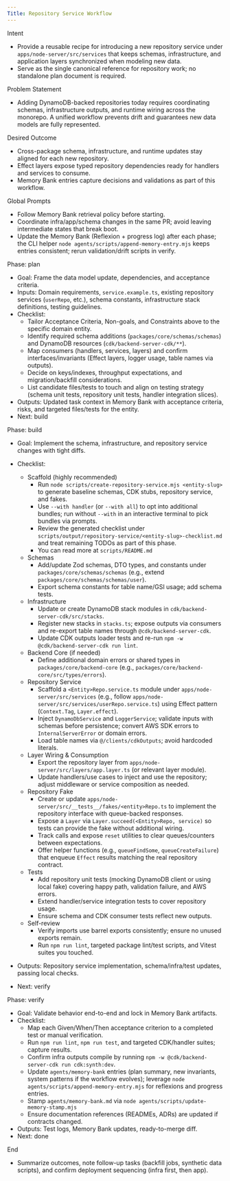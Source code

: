 ```yaml
---
Title: Repository Service Workflow
---
```


Intent

- Provide a reusable recipe for introducing a new repository service under `apps/node-server/src/services` that keeps schemas, infrastructure, and application layers synchronized when modeling new data.
- Serve as the single canonical reference for repository work; no standalone plan document is required.

Problem Statement

- Adding DynamoDB-backed repositories today requires coordinating schemas, infrastructure outputs, and runtime wiring across the monorepo. A unified workflow prevents drift and guarantees new data models are fully represented.

Desired Outcome

- Cross-package schema, infrastructure, and runtime updates stay aligned for each new repository.
- Effect layers expose typed repository dependencies ready for handlers and services to consume.
- Memory Bank entries capture decisions and validations as part of this workflow.

Global Prompts

- Follow Memory Bank retrieval policy before starting.
- Coordinate infra/app/schema changes in the same PR; avoid leaving intermediate states that break boot.
- Update the Memory Bank (Reflexion + progress log) after each phase; the CLI helper `node agents/scripts/append-memory-entry.mjs` keeps entries consistent; rerun validation/drift scripts in verify.

Phase: plan

- Goal: Frame the data model update, dependencies, and acceptance criteria.
- Inputs: Domain requirements, `service.example.ts`, existing repository services (`userRepo`, etc.), schema constants, infrastructure stack definitions, testing guidelines.
- Checklist:
  - Tailor Acceptance Criteria, Non-goals, and Constraints above to the specific domain entity.
  - Identify required schema additions (`packages/core/schemas/schemas`) and DynamoDB resources (`cdk/backend-server-cdk/**`).
  - Map consumers (handlers, services, layers) and confirm interfaces/invariants (Effect layers, logger usage, table names via outputs).
  - Decide on keys/indexes, throughput expectations, and migration/backfill considerations.
  - List candidate files/tests to touch and align on testing strategy (schema unit tests, repository unit tests, handler integration slices).
- Outputs: Updated task context in Memory Bank with acceptance criteria, risks, and targeted files/tests for the entity.
- Next: build

Phase: build

- Goal: Implement the schema, infrastructure, and repository service changes with tight diffs.
- Checklist:
  - Scaffold (highly recommended)
    - Run `node scripts/create-repository-service.mjs <entity-slug>` to generate baseline schemas, CDK stubs, repository service, and fakes.
    - Use `--with handler` (or `--with all`) to opt into additional bundles; run without `--with` in an interactive terminal to pick bundles via prompts.
    - Review the generated checklist under `scripts/output/repository-service/<entity-slug>-checklist.md` and treat remaining TODOs as part of this phase.
    - You can read more at `scripts/README.md`
  - Schemas
    - Add/update Zod schemas, DTO types, and constants under `packages/core/schemas/schemas` (e.g., extend `packages/core/schemas/schemas/user`).
    - Export schema constants for table name/GSI usage; add schema tests.
  - Infrastructure
    - Update or create DynamoDB stack modules in `cdk/backend-server-cdk/src/stacks`.
    - Register new stacks in `stacks.ts`; expose outputs via consumers and re-export table names through `@cdk/backend-server-cdk`.
    - Update CDK outputs loader tests and re-run `npm -w @cdk/backend-server-cdk run lint`.
  - Backend Core (if needed)
    - Define additional domain errors or shared types in `packages/core/backend-core` (e.g., `packages/core/backend-core/src/types/errors`).
  - Repository Service
    - Scaffold a `<Entity>Repo.service.ts` module under `apps/node-server/src/services` (e.g., follow `apps/node-server/src/services/userRepo.service.ts`) using Effect pattern (`Context.Tag`, `Layer.effect`).
    - Inject `DynamoDbService` and `LoggerService`; validate inputs with schemas before persistence; convert AWS SDK errors to `InternalServerError` or domain errors.
    - Load table names via `@/clients/cdkOutputs`; avoid hardcoded literals.
  - Layer Wiring & Consumption
    - Export the repository layer from `apps/node-server/src/layers/app.layer.ts` (or relevant layer module).
    - Update handlers/use cases to inject and use the repository; adjust middleware or service composition as needed.
  - Repository Fake
    - Create or update `apps/node-server/src/__tests__/fakes/<entity>Repo.ts` to implement the repository interface with queue-backed responses.
    - Expose a `Layer` via `Layer.succeed(<Entity>Repo, service)` so tests can provide the fake without additional wiring.
    - Track calls and expose `reset` utilities to clear queues/counters between expectations.
    - Offer helper functions (e.g., `queueFindSome`, `queueCreateFailure`) that enqueue `Effect` results matching the real repository contract.
  - Tests
    - Add repository unit tests (mocking DynamoDB client or using local fake) covering happy path, validation failure, and AWS errors.
    - Extend handler/service integration tests to cover repository usage.
    - Ensure schema and CDK consumer tests reflect new outputs.
  - Self-review
    - Verify imports use barrel exports consistently; ensure no unused exports remain.
    - Run `npm run lint`, targeted package lint/test scripts, and Vitest suites you touched.

- Outputs: Repository service implementation, schema/infra/test updates, passing local checks.
- Next: verify

Phase: verify

- Goal: Validate behavior end-to-end and lock in Memory Bank artifacts.
- Checklist:
  - Map each Given/When/Then acceptance criterion to a completed test or manual verification.
  - Run `npm run lint`, `npm run test`, and targeted CDK/handler suites; capture results.
  - Confirm infra outputs compile by running `npm -w @cdk/backend-server-cdk run cdk:synth:dev`.
  - Update `agents/memory-bank` entries (plan summary, new invariants, system patterns if the workflow evolves); leverage `node agents/scripts/append-memory-entry.mjs` for reflexions and progress entries.
  - Stamp `agents/memory-bank.md` via `node agents/scripts/update-memory-stamp.mjs`
  - Ensure documentation references (READMEs, ADRs) are updated if contracts changed.
- Outputs: Test logs, Memory Bank updates, ready-to-merge diff.
- Next: done

End

- Summarize outcomes, note follow-up tasks (backfill jobs, synthetic data scripts), and confirm deployment sequencing (infra first, then app).
